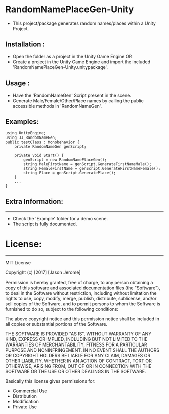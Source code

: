 # RandomNamePlaceGen-Unity
- This project/package generates random names/places within a Unity Project.

## Installation :
- Open the folder as a project in the Unity Game Engine 
  OR
- Create a project in the Unity Game Engine and import the included 'RandomNamePlaceGen-Unity.unitypackage'.

## Usage : 
- Have the 'RandomNameGen' Script present in the scene.
- Generate Male/Female/Other/Place names by calling the public accessible methods in 'RandomNameGen'.


## Examples:
```
using UnityEngine;
using JJ_RandomNameGen;
public testClass : Monobehavior {
    private RandomNameGen genScript;
    
    private void Start() {
        genScript = new RandomNamePlaceGen();
        string MaleFirstName = genScript.GenerateFirstNameMale();
        string FemaleFirstName = genScript.GenerateFirstNameFemale();
        string Place = genScript.GeneratePlace();
    }
    ...
}
```

## Extra Information:
------------------------------
- Check the 'Example' folder for a demo scene.
- The script is fully documented.




# License:
------------------------------
MIT License

Copyright (c) [2017] [Jason Jerome]

Permission is hereby granted, free of charge, to any person obtaining a copy
of this software and associated documentation files (the "Software"), to deal
in the Software without restriction, including without limitation the rights
to use, copy, modify, merge, publish, distribute, sublicense, and/or sell
copies of the Software, and to permit persons to whom the Software is
furnished to do so, subject to the following conditions:

The above copyright notice and this permission notice shall be included in all
copies or substantial portions of the Software.

THE SOFTWARE IS PROVIDED "AS IS", WITHOUT WARRANTY OF ANY KIND, EXPRESS OR
IMPLIED, INCLUDING BUT NOT LIMITED TO THE WARRANTIES OF MERCHANTABILITY,
FITNESS FOR A PARTICULAR PURPOSE AND NONINFRINGEMENT. IN NO EVENT SHALL THE
AUTHORS OR COPYRIGHT HOLDERS BE LIABLE FOR ANY CLAIM, DAMAGES OR OTHER
LIABILITY, WHETHER IN AN ACTION OF CONTRACT, TORT OR OTHERWISE, ARISING FROM,
OUT OF OR IN CONNECTION WITH THE SOFTWARE OR THE USE OR OTHER DEALINGS IN THE
SOFTWARE.


Basically this license gives permissions for:
- Commercial Use
- Distribution
- Modification
- Private Use
